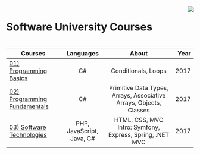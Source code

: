 <img src="https://softuni.bg/Content/images/about-page/softuni.png" align="right" />

# Software University Courses
#
#
#

| Courses | Languages | About | Year |
|---------|:---------:|:-----:|-----:|
|<a href="https://github.com/i-den/SoftwareUniversity/tree/master/01)%20Programming%20Basics">01) Programming Basics</a>| C# | Conditionals, Loops | 2017 |
|<a href="https://github.com/i-den/SoftwareUniversity/tree/master/02)%20Programming%20Fundamentals">02) Programming Fundamentals</a>| C# | Primitive Data Types, Arrays, Associative Arrays, Objects,  Classes | 2017 |
|<a href="https://github.com/i-den/SoftwareUniversity/tree/master/03)%20Software%20Technologies">03) Software Technologies</a>| PHP, JavaScript, Java, C# | HTML, CSS, MVC Intro: Symfony, Express, Spring, .NET MVC | 2017 |
